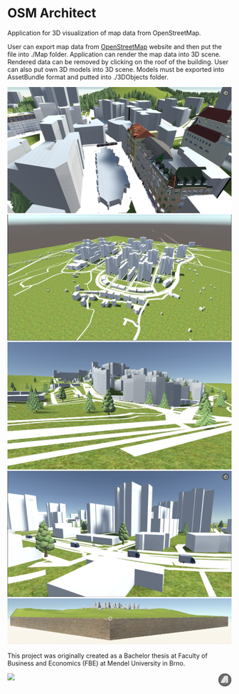 # OSM Architect
  
Application for 3D visualization of map data from OpenStreetMap.

User can export map data from [OpenStreetMap](https://www.openstreetmap.org/) website and then put the file into ./Map folder. Application can render the map data into 3D scene. Rendered data can be removed by clicking on the roof of the building. User can also put own 3D models into 3D scene. Models must be exported into AssetBundle format and putted into ./3DObjects folder.

<img src="https://raw.githubusercontent.com/MrJiggers/osm-architect/master/github/img1.png" />
<img src="https://raw.githubusercontent.com/MrJiggers/osm-architect/master/github/img3.png" /> 
<img src="https://raw.githubusercontent.com/MrJiggers/osm-architect/master/github/img4.png" />
<img src="https://raw.githubusercontent.com/MrJiggers/osm-architect/master/github/img5.png" />
<img src="https://raw.githubusercontent.com/MrJiggers/osm-architect/master/github/img2.png" />

This project was originally created as a Bachelor thesis at Faculty of Business and Economics (FBE) at Mendel University in Brno.


<p style="text-align:left;">
<img src="https://img.shields.io/badge/License-BSD%202--Clause-orange.svg">
<span><img align="right" src="https://raw.githubusercontent.com/MrJiggers/osm-architect/master/github/icon.png" width="30" height="30"></span>
</p>
